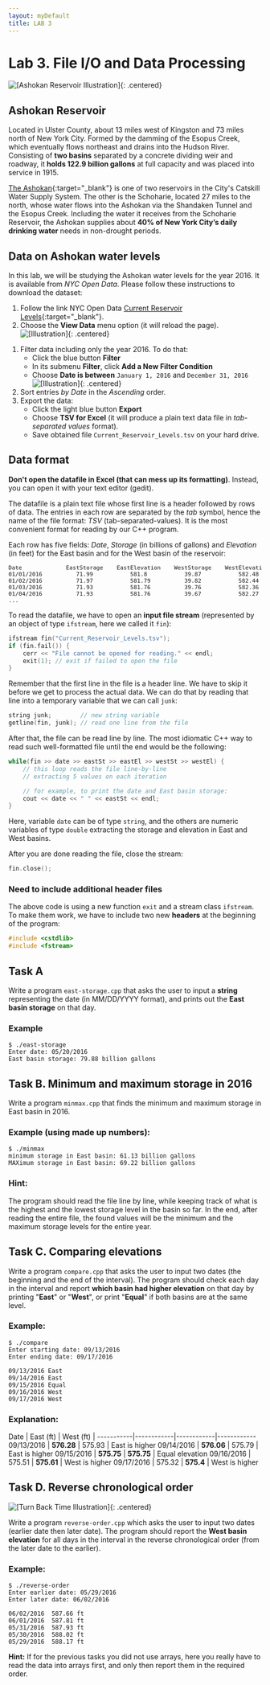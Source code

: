 ```yaml
---  
layout: myDefault  
title: LAB 3  
---      
```

# Lab 3. File I/O and Data Processing

![\[Ashokan Reservoir Illustration\]](https://i.imgur.com/u51pFWF.jpg){: .centered}

## Ashokan Reservoir

Located in Ulster County, about 13 miles west of Kingston and 73 miles north of New York City. 
Formed by the damming of the Esopus Creek, which eventually flows northeast and drains into the Hudson River. 
Consisting of **two basins** separated by a concrete dividing weir and roadway, it **holds 122.9 billion gallons** 
at full capacity and was placed into service in 1915.

[The Ashokan](http://www.nyc.gov/html/dep/html/watershed_protection/ashokan.shtml){:target="_blank"} is one of two reservoirs in the City's Catskill Water Supply System. 
The other is the Schoharie, located 27 miles to the north, whose water flows into the Ashokan via the Shandaken Tunnel and the Esopus Creek. 
Including the water it receives from the Schoharie Reservoir, the Ashokan supplies about **40% of New York City’s daily drinking water** needs in non-drought periods.

## Data on Ashokan water levels
In this lab, we will be studying the Ashokan water levels for the year 2016. It is available from *NYC Open Data*. 
Please follow these instructions to download the dataset:

1. Follow the link NYC Open Data [Current Reservoir Levels](https://data.cityofnewyork.us/Environment/Current-Reservoir-Levels/zkky-n5j3){:target="_blank"}.
1. Choose the **View Data** menu option (it will reload the page).
  ![\[Illustration\]](https://i.imgur.com/bj2uhhb.png){: .centered}
<!---1. Disable unnecessary columns. To do that:
    - Click the brown button **Manage** 
    - In the submenu **Show & Hide Columns**, unselect all columns except the first five
    - Click **Apply**
  ![\[Illustration\]](https://i.imgur.com/gSqFRIY.png){: .centered}--->  
1. Filter data including only the year 2016. To do that:
    - Click the blue button **Filter**
    - In its submenu **Filter**, click **Add a New Filter Condition**
    - Choose **Date is between** `January 1, 2016` and `December 31, 2016`
  ![\[Illustration\]](https://i.imgur.com/i68wEOm.png){: .centered}
1. Sort entries *by Date* in the *Ascending* order.
1. Export the data:
    - Click the light blue button **Export**
    - Choose **TSV for Excel** (it will produce a plain text data file in *tab-separated values* format).
    - Save obtained file `Current_Reservoir_Levels.tsv` on your hard drive.

## Data format

**Don't open the datafile in Excel (that can mess up its formatting)**. Instead, you can open it with your text editor (gedit).

The datafile is a plain text file whose first line is a header followed by rows of data.
The entries in each row are separated by the *tab* symbol, hence the name of the file format: *TSV* (tab-separated-values).
It is the most convenient format for reading by our C++ program.

Each row has five fields: *Date*, *Storage* (in billions of gallons) and *Elevation* (in feet) for the East basin and for the West basin of the reservoir:

<pre style="font-size:80%;">
Date             EastStorage    EastElevation    WestStorage    WestElevation
01/01/2016          71.99           581.8           39.87           582.48
01/02/2016          71.97           581.79          39.82           582.44
01/03/2016          71.93           581.76          39.76           582.36
01/04/2016          71.93           581.76          39.67           582.27
...
</pre>

To read the datafile, we have to open an **input file stream** (represented by an object of type `ifstream`, here we called it `fin`):

```c++
ifstream fin("Current_Reservoir_Levels.tsv");
if (fin.fail()) {
    cerr << "File cannot be opened for reading." << endl;
    exit(1); // exit if failed to open the file
}
```

Remember that the first line in the file is a header line. We have to skip it before we get to process the actual data. 
We can do that by reading that line into a temporary variable that we can call `junk`:
```c++
string junk;        // new string variable
getline(fin, junk); // read one line from the file 
```
After that, the file can be read line by line. The most idiomatic C++ way to read such well-formatted file until the end would be the following:

```c++
while(fin >> date >> eastSt >> eastEl >> westSt >> westEl) { 
    // this loop reads the file line-by-line
    // extracting 5 values on each iteration 

    // for example, to print the date and East basin storage:
    cout << date << " " << eastSt << endl;
}
```
Here, variable `date` can be of type `string`, and the others are numeric variables of type `double`
extracting the storage and elevation in East and West basins.

After you are done reading the file, close the stream:
```c++
fin.close();
```
### Need to include additional header files
The above code is using a new function `exit` and a stream class `ifstream`. To make them work,
we have to include two new **headers** at the beginning of the program:

```c++
#include <cstdlib>
#include <fstream>
```

## Task A

Write a program `east-storage.cpp` that asks the user to input a **string** representing the date (in MM/DD/YYYY format), 
and prints out the **East basin storage** on that day.

### Example
```
$ ./east-storage
Enter date: 05/20/2016
East basin storage: 79.88 billion gallons
```

## Task B. Minimum and maximum storage in 2016

Write a program `minmax.cpp` that finds the minimum and maximum storage in East basin in 2016.

### Example (using made up numbers):
```
$ ./minmax
minimum storage in East basin: 61.13 billion gallons
MAXimum storage in East basin: 69.22 billion gallons
```

### Hint: 
The program should read the file line by line, while keeping track of what is the highest and the lowest storage level in the basin so far.
In the end, after reading the entire file, the found values will be the minimum and the maximum storage levels for the entire year.

## Task C. Comparing elevations

Write a program `compare.cpp` that asks the user to input two dates (the beginning and the end of the interval).
The program should check each day in the interval and report **which basin had higher elevation** on that day
by printing "**East**" or "**West**", or print "**Equal**" if both basins are at the same level.

### Example:
```
$ ./compare
Enter starting date: 09/13/2016
Enter ending date: 09/17/2016

09/13/2016 East
09/14/2016 East
09/15/2016 Equal
09/16/2016 West
09/17/2016 West
```

### Explanation:

<style type="text/css">
table{border-collapse: collapse;}
th{ padding-left: 2em; padding-right:2em; border-bottom:1px solid #888; }
td{ padding-left: 2em; padding-right:2em }
</style>

Date       |  East (ft) | West (ft)  |
-----------|------------|------------|------------
09/13/2016 | **576.28** |   575.93   |  East is higher
09/14/2016 | **576.06** |   575.79   |  East is higher
09/15/2016 | **575.75** | **575.75** |  Equal elevation
09/16/2016 |   575.51	  | **575.61** |  West is higher
09/17/2016 |   575.32   | **575.4**  |  West is higher

## Task D. Reverse chronological order

![\[Turn Back Time Illustration\]](https://i.imgur.com/EBCioqG.jpg){: .centered}

Write a program `reverse-order.cpp` which asks the user to input two dates (earlier date then later date).
The program should report the **West basin elevation** for all days in the interval in the reverse chronological order (from the later date to the earlier).

### Example:
```
$ ./reverse-order
Enter earlier date: 05/29/2016
Enter later date: 06/02/2016

06/02/2016  587.66 ft
06/01/2016  587.81 ft
05/31/2016  587.93 ft
05/30/2016  588.02 ft
05/29/2016  588.17 ft
```

**Hint:** If for the previous tasks you did not use arrays, here you really have to read the data into arrays first, and only then report them in the 
required order.

<br />


